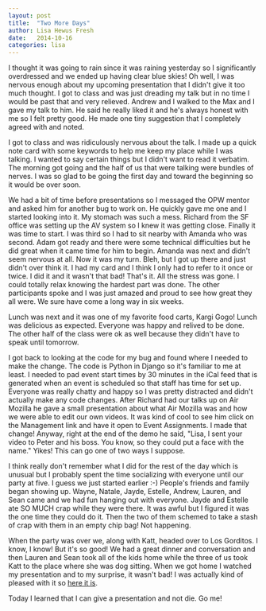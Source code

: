 ```yaml
---
layout: post
title:  "Two More Days"
author: Lisa Hewus Fresh
date:   2014-10-16
categories: lisa
---
```


I thought it was going to rain since it was raining yesterday so I significantly overdressed and we ended up having clear blue skies! Oh well, I was nervous enough about my upcoming presentation that I didn't give it too much thought. I got to class and was just dreading my talk but in no time I would be past that and very relieved. Andrew and I walked to the Max and I gave my talk to him. He said he really liked it and he's always honest with me so I felt pretty good. He made one tiny suggestion that I completely agreed with and noted.

I got to class and was ridiculously nervous about the talk. I made up a quick note card with some keywords to help me keep my place while I was talking. I wanted to say certain things but I didn't want to read it verbatim. The morning got going and the half of us that were talking were bundles of nerves. I was so glad to be going the first day and toward the beginning so it would be over soon.

We had a bit of time before presentations so I messaged the OPW mentor and asked him for another bug to work on. He quickly gave me one and I started looking into it. My stomach was such a mess. Richard from the SF office was setting up the AV system so I knew it was getting close. Finally it was time to start. I was third so I had to sit nearby with Amanda who was second. Adam got ready and there were some technical difficulties but he did great when it came time for him to begin. Amanda was next and didn't seem nervous at all. Now it was my turn. Bleh, but I got up there and just didn't over think it. I had my card and I think I only had to refer to it once or twice. I did it and it wasn't that bad! That's it. All the stress was gone. I could totally relax knowing the hardest part was done. The other participants spoke and I was just amazed and proud to see how great they all were. We sure have come a long way in six weeks.

Lunch was next and it was one of my favorite food carts, Kargi Gogo! Lunch was delicious as expected. Everyone was happy and relived to be done. The other half of the class were ok as well because they didn't have to speak until tomorrow.

I got back to looking at the code for my bug and found where I needed to make the change. The code is Python in Django so it's familiar to me at least. I needed to pad event start times by 30 minutes in the iCal feed that is generated when an event is scheduled so that staff has time for set up. Everyone was really chatty and happy so I was pretty distracted and didn't actually make any code changes. After Richard had our talks up on Air Mozilla he gave a small presentation about what Air Mozilla was and how we were able to edit our own videos. It was kind of cool to see him click on the Management link and have it open to Event Assignments. I made that change! Anyway, right at the end of the demo he said, "Lisa, I sent your video to Peter and his boss. You know, so they could put a face with the name." Yikes! This can go one of two ways I suppose.

I think really don't remember what I did for the rest of the day which is unusual but I probably spent the time socializing with everyone until our party at five. I guess we just started earlier :-) People's friends and family began showing up. Wayne, Natale, Jayde, Estelle, Andrew, Lauren, and Sean came and we had fun hanging out with everyone. Jayde and Estelle ate SO MUCH crap while they were there. It was awful but I figured it was the one time they could do it. Then the two of them schemed to take a stash of crap with them in an empty chip bag! Not happening.

When the party was over we, along with Katt, headed over to Los Gorditos. I know, I know! But it's so good! We had a great dinner and conversation and then Lauren and Sean took all of the kids home while the three of us took Katt to the place where she was dog sitting. When we got home I watched my presentation and to my surprise, it wasn't bad! I was actually kind of pleased with it so <a href="https://air.mozilla.org/lisa-hewus-fresh-ascend/" target="_blank">here it is</a>.

Today I learned that I can give a presentation and not die. Go me!
